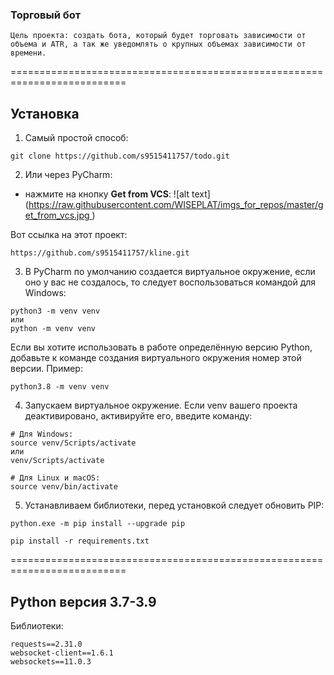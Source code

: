 ### Торговый бот

```shell
Цель проекта: создать бота, который будет торговать зависимости от объема и ATR, а так же уведомлять о крупных объемах зависимости от времени.
```

==========================================================================

## Установка
1) Самый простой способ:
```shell
git clone https://github.com/s9515411757/todo.git
```

2) Или через PyCharm:
- нажмите на кнопку **Get from VCS**:
![alt text]([https://raw.githubusercontent.com/WISEPLAT/imgs_for_repos/master/get_from_vcs.jpg ](https://github.com/s9515411757/trading_bot.git))

Вот ссылка на этот проект:
```shell
https://github.com/s9515411757/kline.git
```
3) В PyCharm по умолчанию создается виртуальное окружение, если оно у вас не создалось, то следует воспользоваться командой для Windows:
```shell
python3 -m venv venv
или
python -m venv venv 
```
Если вы хотите использовать в работе определённую версию Python, добавьте к команде создания виртуального окружения номер этой версии. Пример:
```shell
python3.8 -m venv venv
```
4) Запускаем виртуальное окружение. Если venv вашего проекта деактивировано, активируйте его, введите команду:
```shell
# Для Windows:
source venv/Scripts/activate
или
venv/Scripts/activate

# Для Linux и macOS:
source venv/bin/activate 
```

5) Устанавливаем библиотеки, перед установкой следует обновить PIP:
```shell
python.exe -m pip install --upgrade pip

pip install -r requirements.txt
```
==========================================================================

## Python версия 3.7-3.9
Библиотеки:
```shell
requests==2.31.0
websocket-client==1.6.1
websockets==11.0.3
```
